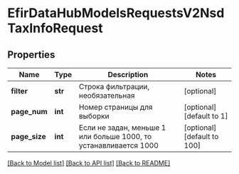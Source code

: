 # EfirDataHubModelsRequestsV2NsdTaxInfoRequest

## Properties
Name | Type | Description | Notes
------------ | ------------- | ------------- | -------------
**filter** | **str** | Строка фильтрации, необязательная | [optional] 
**page_num** | **int** | Номер страницы для выборки | [optional] [default to 1]
**page_size** | **int** | Если не задан, меньше 1 или больше 1000, то устанавливается 1000 | [optional] [default to 100]

[[Back to Model list]](../README.md#documentation-for-models) [[Back to API list]](../README.md#documentation-for-api-endpoints) [[Back to README]](../README.md)

